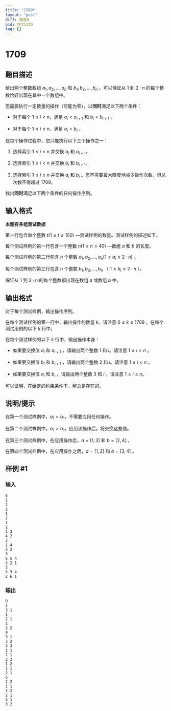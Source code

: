 ```yaml
---
title: "1709"
layout: "post"
diff: 难度0
pid: CF2121D
tag: []
---
```


# 1709

## 题目描述

给出两个整数数组 $a_1, a_2, \ldots, a_n$ 和 $b_1, b_2, \ldots, b_n$ 。可以保证从 $1$ 到 $2 \cdot n$ 的每个整数恰好出现在其中一个数组中。

您需要执行一定数量的操作（可能为零），以**同时**满足以下两个条件：

- 对于每个 $1 \leq i < n$，满足 $a_i < a_{i + 1}$ 和 $b_i < b_{i + 1}$ 。

- 对于每个 $1 \leq i \leq n$，满足 $a_i < b_i$ 。

在每个操作过程中，您只能执行以下三个操作之一：

1. 选择索引 $1 \leq i < n$ 并交换 $a_i$ 和 $a_{i + 1}$。

2. 选择索引 $1 \leq i < n$ 并交换 $b_i$ 和 $b_{i + 1}$。

3. 选择索引 $1 \leq i \leq n$ 并交换 $a_i$ 和 $b_i$ 。您不需要最大限度地减少操作次数，但总次数不得超过 $1709$。

找出**同时**满足以下两个条件的任何操作序列。

## 输入格式

**本题有多组测试数据**

第一行包含单个整数 $t(1 \leq t \leq 100)$ —测试样例的数量。测试样例的描述如下。

每个测试样例的第一行包含一个整数 $n(1 \leq n \leq 40)$ —数组 $a$ 和 $b$ 的长度。

每个测试样例的第二行包含 $n$ 个整数 $a_1, a_2, \ldots, a_n(1 \leq a_i \leq 2 \cdot n)$ 。

每个测试样例的第三行包含 $n$ 个整数 $b_1, b_2, \ldots, b_n$ （ $1 \leq b_i \leq 2 \cdot n$ ）。

保证从 $1$ 到 $2 \cdot n$ 的每个整数都出现在数组 $a$ 或数组 $b$ 中。

## 输出格式

对于每个测试样例，输出操作序列。

在每个测试样例的第一行中，输出操作的数量 $k$。请注意 $0 \leq k \leq 1709$ 。在每个测试用例的以下 $k$ 行中，

在每个测试样例的以下 $k$ 行中，输出操作本身：

- 如果要交换值 $a_i$ 和 $a_{i + 1}$ ，请输出两个整数 $1$ 和 $i$。请注意 $1 \leq i < n$ 。

- 如果要交换值 $b_i$ 和 $b_{i + 1}$ ，请输出两个整数 $2$ 和 $i$。请注意 $1 \leq i < n$ 。

- 如果要交换值 $a_i$ 和 $b_i$ ，请输出两个整数 $3$ 和 $i$ 。请注意 $1 \leq i \leq n$。

可以证明，在给定的约束条件下，解总是存在的。

## 说明/提示

在第一个测试样例中，$a_1 < b_1$，不需要应用任何操作。

在第二个测试样例中，$a_1 > b_1$，应用该操作后，将交换这些值。

在第三个测试样例中，在应用操作后，$a = [1, 3]$ 和 $b = [2, 4]$ 。

在第四个测试样例中，在应用操作之后，$a = [1, 2]$ 和 $b = [3, 4]$ 。

## 样例 #1

### 输入

```
6
1
1
2
1
2
1
2
1 3
4 2
2
1 4
3 2
3
6 5 4
3 2 1
3
5 3 4
2 6 1
```

### 输出

```
0
1
3 1
1
2 1
1
3 2
9
3 1
3 2
3 3
1 1
2 1
2 2
1 2
1 1
2 1
6
2 2
1 1
1 2
2 1
3 1
3 2
```

